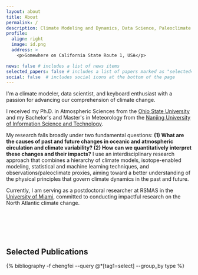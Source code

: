 ```yaml
---
layout: about
title: About
permalink: /
description: Climate Modeling and Dynamics, Data Science, Paleoclimate
profile:
  align: right
  image: id.png
  address: >
    <p>Somewhere on California State Route 1, USA</p>

news: false # includes a list of news items
selected_papers: false # includes a list of papers marked as "selected={true}"
social: false  # includes social icons at the bottom of the page
---
```


I'm a climate modeler, data scientist, and keyboard enthusiast with a passion for advancing our comprehension of climate change.

I received my Ph.D. in Atmospheric Sciences from the [Ohio State University](https://geography.osu.edu/) and my Bachelor's and Master's in Meteorology from the [Nanjing University of Information Science and Technology](https://en.nuist.edu.cn/mainm.htm).

My research falls broadly under two fundamental questions: **(1) What are the causes of past and future changes in oceanic and atmospheric circulation and climate variability? (2) How can we quantitatively interpret these changes and their impacts?** I use an interdisciplinary research approach that combines a hierarchy of climate models, isotope-enabled modeling, statistical and machine learning techniques, and observations/paleoclimate proxies, aiming toward a better understanding of the physical principles that govern climate dynamics in the past and future. 

Currently, I am serving as a postdoctoral researcher at RSMAS in the [University of Miami](https://www.earth.miami.edu/), committed to conducting impactful research on the North Atlantic climate change.


<br/><br/>
<br/><br/>

## Selected Publications

<div class="publications">
 {% bibliography -f chengfei --query @*[tag1=select] --group_by type %}
</div>
